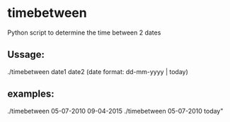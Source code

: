 # timebetween
Python script to determine the time between 2 dates

## Ussage:
./timebetween date1 date2 
(date format: dd-mm-yyyy | today) 

## examples:
./timebetween 05-07-2010 09-04-2015
./timebetween 05-07-2010 today"
